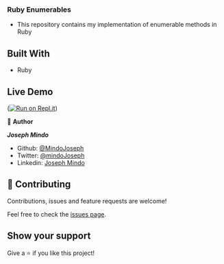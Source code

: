 ### Ruby Enumerables
- This repository contains my implementation of enumerable methods in Ruby
## Built With
- Ruby


## Live Demo

([![Run on Repl.it](https://repl.it/badge/github/Mindo-Joseph/enumerables_ruby)](https://repl.it/github/Mindo-Joseph/enumerables_ruby))



👤 **Author**

***Joseph Mindo***
- Github: [@MindoJoseph](https://github.com/Mindo-Joseph)
- Twitter: [@mindoJoseph](https://twitter.com/mindoJoseph)
- Linkedin: [Joseph Mindo](https://www.linkedin.com/in/joseph-mindo-367284132/)


## 🤝 Contributing

Contributions, issues and feature requests are welcome!

Feel free to check the [issues page](https://github.com/Mindo-Joseph/enumerables_ruby/issues).

## Show your support

Give a ⭐️ if you like this project!
